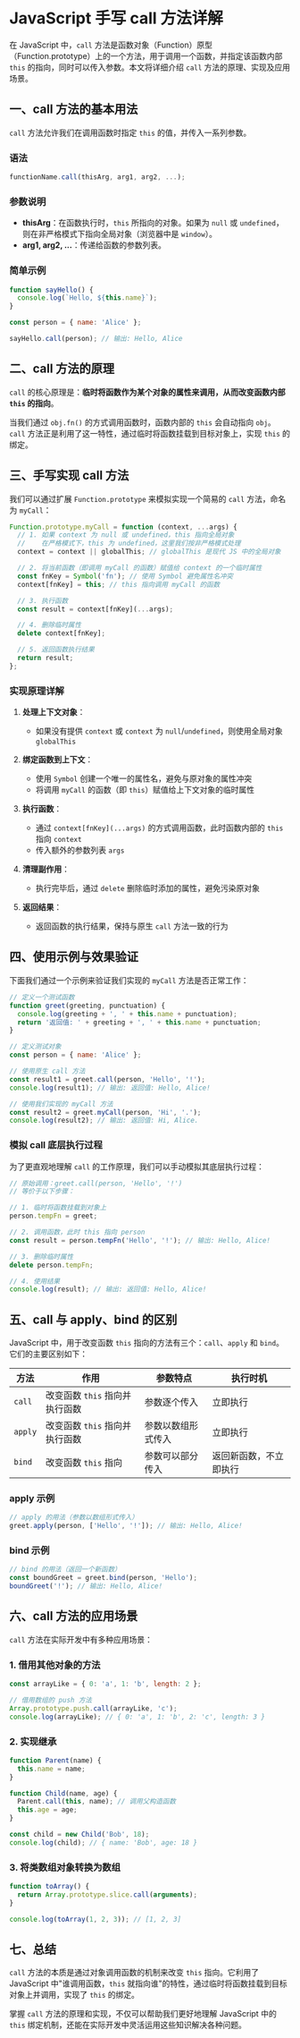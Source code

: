 # JavaScript 手写 call 方法详解

在 JavaScript 中，`call` 方法是函数对象（Function）原型（Function.prototype）上的一个方法，用于调用一个函数，并指定该函数内部 `this` 的指向，同时可以传入参数。本文将详细介绍 `call` 方法的原理、实现及应用场景。

## 一、call 方法的基本用法

`call` 方法允许我们在调用函数时指定 `this` 的值，并传入一系列参数。

### 语法
```javascript
functionName.call(thisArg, arg1, arg2, ...);
```

### 参数说明
- **thisArg**：在函数执行时，`this` 所指向的对象。如果为 `null` 或 `undefined`，则在非严格模式下指向全局对象（浏览器中是 `window`）。
- **arg1, arg2, ...**：传递给函数的参数列表。

### 简单示例
```javascript
function sayHello() {
  console.log(`Hello, ${this.name}`);
}

const person = { name: 'Alice' };

sayHello.call(person); // 输出: Hello, Alice
```

## 二、call 方法的原理

`call` 的核心原理是：**临时将函数作为某个对象的属性来调用，从而改变函数内部 `this` 的指向**。

当我们通过 `obj.fn()` 的方式调用函数时，函数内部的 `this` 会自动指向 `obj`。`call` 方法正是利用了这一特性，通过临时将函数挂载到目标对象上，实现 `this` 的绑定。

## 三、手写实现 call 方法

我们可以通过扩展 `Function.prototype` 来模拟实现一个简易的 `call` 方法，命名为 `myCall`：

```javascript
Function.prototype.myCall = function (context, ...args) {
  // 1. 如果 context 为 null 或 undefined，this 指向全局对象
  //    在严格模式下，this 为 undefined，这里我们按非严格模式处理
  context = context || globalThis; // globalThis 是现代 JS 中的全局对象

  // 2. 将当前函数（即调用 myCall 的函数）赋值给 context 的一个临时属性
  const fnKey = Symbol('fn'); // 使用 Symbol 避免属性名冲突
  context[fnKey] = this; // this 指向调用 myCall 的函数

  // 3. 执行函数
  const result = context[fnKey](...args);

  // 4. 删除临时属性
  delete context[fnKey];

  // 5. 返回函数执行结果
  return result;
};
```

### 实现原理详解

1. **处理上下文对象**：
   - 如果没有提供 `context` 或 `context` 为 `null`/`undefined`，则使用全局对象 `globalThis`

2. **绑定函数到上下文**：
   - 使用 `Symbol` 创建一个唯一的属性名，避免与原对象的属性冲突
   - 将调用 `myCall` 的函数（即 `this`）赋值给上下文对象的临时属性

3. **执行函数**：
   - 通过 `context[fnKey](...args)` 的方式调用函数，此时函数内部的 `this` 指向 `context`
   - 传入额外的参数列表 `args`

4. **清理副作用**：
   - 执行完毕后，通过 `delete` 删除临时添加的属性，避免污染原对象

5. **返回结果**：
   - 返回函数的执行结果，保持与原生 `call` 方法一致的行为

## 四、使用示例与效果验证

下面我们通过一个示例来验证我们实现的 `myCall` 方法是否正常工作：

```javascript
// 定义一个测试函数
function greet(greeting, punctuation) {
  console.log(greeting + ', ' + this.name + punctuation);
  return '返回值: ' + greeting + ', ' + this.name + punctuation;
}

// 定义测试对象
const person = { name: 'Alice' };

// 使用原生 call 方法
const result1 = greet.call(person, 'Hello', '!'); 
console.log(result1); // 输出: 返回值: Hello, Alice!

// 使用我们实现的 myCall 方法
const result2 = greet.myCall(person, 'Hi', '.');
console.log(result2); // 输出: 返回值: Hi, Alice.
```

### 模拟 call 底层执行过程

为了更直观地理解 `call` 的工作原理，我们可以手动模拟其底层执行过程：

```javascript
// 原始调用：greet.call(person, 'Hello', '!')
// 等价于以下步骤：

// 1. 临时将函数挂载到对象上
person.tempFn = greet;

// 2. 调用函数，此时 this 指向 person
const result = person.tempFn('Hello', '!'); // 输出: Hello, Alice!

// 3. 删除临时属性
delete person.tempFn;

// 4. 使用结果
console.log(result); // 输出: 返回值: Hello, Alice!
```

## 五、call 与 apply、bind 的区别

JavaScript 中，用于改变函数 `this` 指向的方法有三个：`call`、`apply` 和 `bind`。它们的主要区别如下：

| 方法 | 作用 | 参数特点 | 执行时机 |
|------|------|----------|----------|
| `call` | 改变函数 `this` 指向并执行函数 | 参数逐个传入 | 立即执行 |
| `apply` | 改变函数 `this` 指向并执行函数 | 参数以数组形式传入 | 立即执行 |
| `bind` | 改变函数 `this` 指向 | 参数可以部分传入 | 返回新函数，不立即执行 |

### apply 示例
```javascript
// apply 的用法（参数以数组形式传入）
greet.apply(person, ['Hello', '!']); // 输出: Hello, Alice!
```

### bind 示例
```javascript
// bind 的用法（返回一个新函数）
const boundGreet = greet.bind(person, 'Hello');
boundGreet('!'); // 输出: Hello, Alice!
```

## 六、call 方法的应用场景

`call` 方法在实际开发中有多种应用场景：

### 1. 借用其他对象的方法
```javascript
const arrayLike = { 0: 'a', 1: 'b', length: 2 };

// 借用数组的 push 方法
Array.prototype.push.call(arrayLike, 'c');
console.log(arrayLike); // { 0: 'a', 1: 'b', 2: 'c', length: 3 }
```

### 2. 实现继承
```javascript
function Parent(name) {
  this.name = name;
}

function Child(name, age) {
  Parent.call(this, name); // 调用父构造函数
  this.age = age;
}

const child = new Child('Bob', 18);
console.log(child); // { name: 'Bob', age: 18 }
```

### 3. 将类数组对象转换为数组
```javascript
function toArray() {
  return Array.prototype.slice.call(arguments);
}

console.log(toArray(1, 2, 3)); // [1, 2, 3]
```

## 七、总结

`call` 方法的本质是通过对象调用函数的机制来改变 `this` 指向。它利用了 JavaScript 中"谁调用函数，`this` 就指向谁"的特性，通过临时将函数挂载到目标对象上并调用，实现了 `this` 的绑定。

掌握 `call` 方法的原理和实现，不仅可以帮助我们更好地理解 JavaScript 中的 `this` 绑定机制，还能在实际开发中灵活运用这些知识解决各种问题。